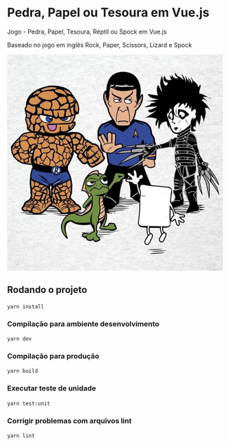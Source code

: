 # Pedra, Papel ou Tesoura em Vue.js
Jogo - Pedra, Papel, Tesoura, Réptil ou Spock em Vue.js

Baseado no jogo em inglês Rock, Paper, Scissors, Lizard e Spock

![Rock, Paper, Scissors, Lizard and Spock](rpsls.jpg)



## Rodando o projeto
```
yarn install
```

### Compilação para ambiente desenvolvimento
```
yarn dev
```

### Compilação para produção
```
yarn build
```

### Executar teste de unidade
```
yarn test:unit
```

### Corrigir problemas com arquivos lint
```
yarn lint
```
